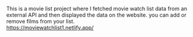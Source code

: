  This is a movie list project where I fetched movie watch list data from an external API and then displayed the data on the website. you can add or remove films from your list.  
      https://moviewatchlist1.netlify.app/     
  
